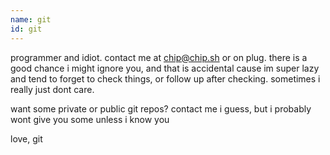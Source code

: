 ```yaml
---
name: git
id: git
---
```


programmer and idiot.
contact me at [chip@chip.sh](mailto:chip@chip.sh) or on plug.
there is a good chance i might ignore you, and that is accidental cause im super lazy
and tend to forget to check things, or follow up after checking.
sometimes i really just dont care.

want some private or public git repos?  contact me i guess, but i probably wont give you
some unless i know you

love, git